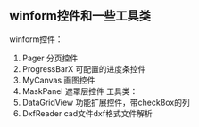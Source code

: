 ## winform控件和一些工具类

winform控件：
1. Pager 分页控件
2. ProgressBarX 可配置的进度条控件
3. MyCanvas 画图控件
4. MaskPanel 遮罩层控件 
工具类：
6. DataGridView 功能扩展控件，带checkBox的列
7. DxfReader cad文件dxf格式文件解析
